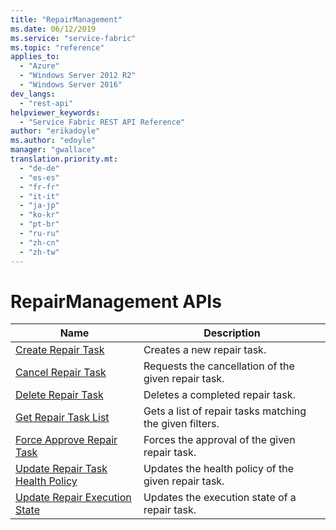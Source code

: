 ```yaml
---
title: "RepairManagement"
ms.date: 06/12/2019
ms.service: "service-fabric"
ms.topic: "reference"
applies_to: 
  - "Azure"
  - "Windows Server 2012 R2"
  - "Windows Server 2016"
dev_langs: 
  - "rest-api"
helpviewer_keywords: 
  - "Service Fabric REST API Reference"
author: "erikadoyle"
ms.author: "edoyle"
manager: "gwallace"
translation.priority.mt: 
  - "de-de"
  - "es-es"
  - "fr-fr"
  - "it-it"
  - "ja-jp"
  - "ko-kr"
  - "pt-br"
  - "ru-ru"
  - "zh-cn"
  - "zh-tw"
---
```

# RepairManagement APIs

| Name | Description |
| --- | --- |
| [Create Repair Task](sfclient-v65-api-createrepairtask.md) | Creates a new repair task.<br/> |
| [Cancel Repair Task](sfclient-v65-api-cancelrepairtask.md) | Requests the cancellation of the given repair task.<br/> |
| [Delete Repair Task](sfclient-v65-api-deleterepairtask.md) | Deletes a completed repair task.<br/> |
| [Get Repair Task List](sfclient-v65-api-getrepairtasklist.md) | Gets a list of repair tasks matching the given filters.<br/> |
| [Force Approve Repair Task](sfclient-v65-api-forceapproverepairtask.md) | Forces the approval of the given repair task.<br/> |
| [Update Repair Task Health Policy](sfclient-v65-api-updaterepairtaskhealthpolicy.md) | Updates the health policy of the given repair task.<br/> |
| [Update Repair Execution State](sfclient-v65-api-updaterepairexecutionstate.md) | Updates the execution state of a repair task.<br/> |


